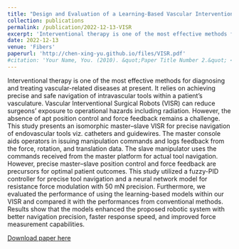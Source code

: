 ```yaml
---
title: "Design and Evaluation of a Learning-Based Vascular Interventional Surgery Robot"
collection: publications
permalink: /publication/2022-12-13-VISR
excerpt: 'Interventional therapy is one of the most effective methods for diagnosing and treating vascular-related diseases at present. It relies on achieving precise and safe navigation of intravascular tools within a patient’s vasculature. Vascular Interventional Surgical Robots (VISR) can reduce surgeons’ exposure to operational hazards including radiation. However, the absence of apt position control and force feedback remains a challenge. This study presents an isomorphic master–slave VISR for precise navigation of endovascular tools viz. catheters and guidewires. The master console aids operators in issuing manipulation commands and logs feedback from the force, rotation, and translation data. The slave manipulator uses the commands received from the master platform for actual tool navigation. However, precise master–slave position control and force feedback are precursors for optimal patient outcomes. This study utilized a fuzzy-PID controller for precise tool navigation and a neural network model for resistance force modulation with 50 mN precision. Furthermore, we evaluated the performance of using the learning-based models within our VISR and compared it with the performances from conventional methods. Results show that the models enhanced the proposed robotic system with better navigation precision, faster response speed, and improved force measurement capabilities.'
date: 2022-12-13
venue: 'Fibers'
paperurl: 'http://chen-xing-yu.github.io/files/VISR.pdf'
#citation: 'Your Name, You. (2010). &quot;Paper Title Number 2.&quot; <i>Journal 1</i>. 1(2).'
---
```


Interventional therapy is one of the most effective methods for diagnosing and treating vascular-related diseases at present. It relies on achieving precise and safe navigation of intravascular tools within a patient’s vasculature. Vascular Interventional Surgical Robots (VISR) can reduce surgeons’ exposure to operational hazards including radiation. However, the absence of apt position control and force feedback remains a challenge. This study presents an isomorphic master–slave VISR for precise navigation of endovascular tools viz. catheters and guidewires. The master console aids operators in issuing manipulation commands and logs feedback from the force, rotation, and translation data. The slave manipulator uses the commands received from the master platform for actual tool navigation. However, precise master–slave position control and force feedback are precursors for optimal patient outcomes. This study utilized a fuzzy-PID controller for precise tool navigation and a neural network model for resistance force modulation with 50 mN precision. Furthermore, we evaluated the performance of using the learning-based models within our VISR and compared it with the performances from conventional methods. Results show that the models enhanced the proposed robotic system with better navigation precision, faster response speed, and improved force measurement capabilities.

[Download paper here](https://www.mdpi.com/2079-6439/10/12/106)

[//]: # (Recommended citation: Your Name, You. &#40;2010&#41;. "Paper Title Number 2." <i>Journal 1</i>. 1&#40;2&#41;.)